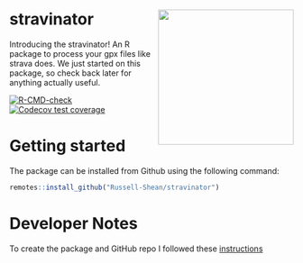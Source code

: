 # stravinator <a href="https://russell-shean.github.io/stravinator/"><img src="https://github.com/user-attachments/assets/3497de47-b248-4342-8cd7-2598d944b5ef" align="right" height="240" /></a>
Introducing the stravinator! An R package to process your gpx files like strava does. We just started on this package, so check back later for anything actually useful.    

<!-- badges: start -->


  [![R-CMD-check](https://github.com/Russell-Shean/stravinator/actions/workflows/R-CMD-check.yaml/badge.svg)](https://github.com/Russell-Shean/stravinator/actions/workflows/R-CMD-check.yaml)
  [![Codecov test coverage](https://codecov.io/gh/Russell-Shean/stravinator/graph/badge.svg)](https://app.codecov.io/gh/Russell-Shean/stravinator)
<!-- badges: end -->

# Getting started
The package can be installed from Github using the following command:    
```r
remotes::install_github("Russell-Shean/stravinator")
```



# Developer Notes   
To create the package and GitHub repo I followed these <a href="https://r-pkgs.org/whole-game.html">instructions</a>
